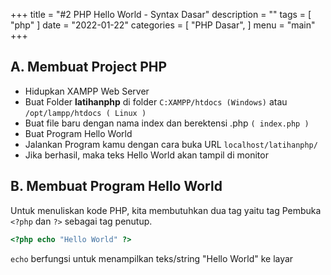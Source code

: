 +++
title = "#2 PHP Hello World - Syntax Dasar"
description = ""
tags = [
    "php"
]
date = "2022-01-22"
categories = [
    "PHP Dasar",
]
menu = "main"
+++

## A. Membuat Project PHP

- Hidupkan XAMPP Web Server
- Buat Folder **latihanphp** di folder ``C:XAMPP/htdocs (Windows)`` atau ``/opt/lampp/htdocs ( Linux )`` 
- Buat file baru dengan nama index dan berektensi .php  ``( index.php )``
- Buat Program Hello World
- Jalankan Program kamu dengan cara buka URL ``localhost/latihanphp/``
- Jika berhasil, maka teks Hello World akan tampil di monitor

## B. Membuat Program Hello World

Untuk menuliskan kode PHP, kita membutuhkan dua tag yaitu tag Pembuka ``<?php`` dan ``?>`` sebagai tag penutup.

```php
<?php echo "Hello World" ?>
```

``echo`` berfungsi untuk menampilkan teks/string "Hello World" ke layar



